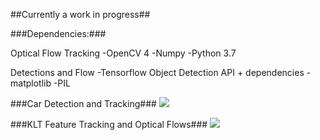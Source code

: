 ##Currently a work in progress##

###Dependencies:###

Optical Flow Tracking
-OpenCV 4
-Numpy
-Python 3.7

Detections and Flow
-Tensorflow Object Detection API + dependencies
-matplotlib
-PIL

###Car Detection and Tracking###
![](examples/sc1.gif)

###KLT Feature Tracking and Optical Flows###
![](examples/sc2.gif)
